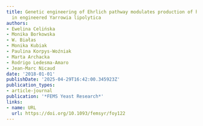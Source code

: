 ```yaml
---
title: Genetic engineering of Ehrlich pathway modulates production of higher alcohols
  in engineered Yarrowia lipolytica
authors:
- Ewelina Celińska
- Monika Borkowska
- W. Białas
- Monika Kubiak
- Paulina Korpys-Woźniak
- Marta Archacka
- Rodrigo Ledesma‐Amaro
- Jean‐Marc Nicaud
date: '2018-01-01'
publishDate: '2025-04-29T16:42:00.345923Z'
publication_types:
- article-journal
publication: '*FEMS Yeast Research*'
links:
- name: URL
  url: https://doi.org/10.1093/femsyr/foy122
---
```

